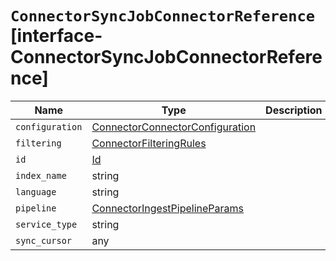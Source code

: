# `ConnectorSyncJobConnectorReference` [interface-ConnectorSyncJobConnectorReference]

| Name | Type | Description |
| - | - | - |
| `configuration` | [ConnectorConnectorConfiguration](./ConnectorConnectorConfiguration.md) | &nbsp; |
| `filtering` | [ConnectorFilteringRules](./ConnectorFilteringRules.md) | &nbsp; |
| `id` | [Id](./Id.md) | &nbsp; |
| `index_name` | string | &nbsp; |
| `language` | string | &nbsp; |
| `pipeline` | [ConnectorIngestPipelineParams](./ConnectorIngestPipelineParams.md) | &nbsp; |
| `service_type` | string | &nbsp; |
| `sync_cursor` | any | &nbsp; |

